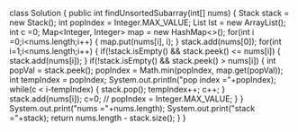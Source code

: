 class Solution {
public int findUnsortedSubarray(int[] nums) {
Stack<Integer> stack = new Stack<Integer>();
int popIndex = Integer.MAX_VALUE;
List<Integer> lst = new ArrayList<Integer>();
int c =0;
Map<Integer, Integer> map = new HashMap<>();
for(int i =0;i<nums.length;i++) {
map.put(nums[i], i);
}
stack.add(nums[0]);
for(int i=1;i<nums.length;i++) {
if(!stack.isEmpty() && stack.peek() <= nums[i])
{
stack.add(nums[i]);
}
if(!stack.isEmpty() && stack.peek() > nums[i])
{
int popVal = stack.peek();
popIndex = Math.min(popIndex, map.get(popVal));
int tempIndex = popIndex;
System.out.println("pop index ="+popIndex);
while(c < i-tempIndex) {
stack.pop();
tempIndex++;
c++;
}
stack.add(nums[i]);
c=0;
// popIndex = Integer.MAX_VALUE;
}
}
System.out.print("nums ="+nums.length);
System.out.print("stack ="+stack);
return nums.length - stack.size();
}
}